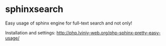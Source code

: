 # sphinxsearch
Easy usage of sphinx engine for full-text search and not only!

Installation and settings: http://php.lviniy-web.org/php-sphinx-pretty-easy-usage/
